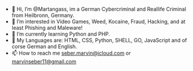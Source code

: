 - 👋 Hi, I’m @Martangass, im a German Cybercriminal and Reallife Criminal from Heilbronn, Germany.
- 👀 I’m interested in Video Games, Weed, Kocaine, Fraud, Hacking, and at least Phishing and Maleware!
- 🌱 I’m currently learning Python and PHP.
- 💞️ My Languages are: HTML, CSS, Python, SHELL, GO, JavaScript and of corse German and English. 
- 📫 How to reach me seber.marvin@icloud.com
                  or marvinseber11@gmail.com



<!---
Martangass/Martangass is a ✨ special ✨ repository because its `README.md` (this file) appears on your GitHub profile.
You can click the Preview link to take a look at your changes.
--->

